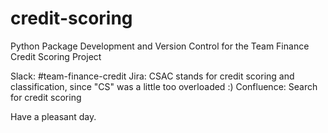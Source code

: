 # credit-scoring
Python Package Development and Version Control for the Team Finance Credit Scoring Project

Slack:       #team-finance-credit
Jira:        CSAC    stands for credit scoring and classification, since "CS" was a little too overloaded :)
Confluence:  Search for credit scoring

Have a pleasant day.

